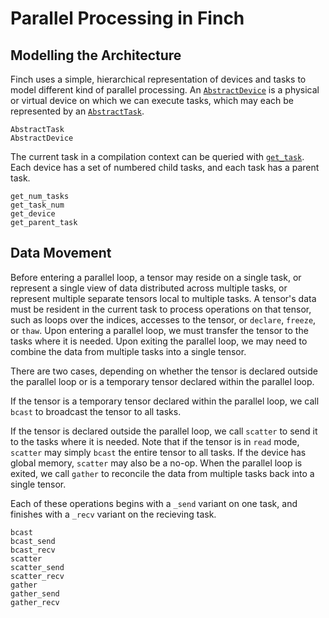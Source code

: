 # Parallel Processing in Finch

## Modelling the Architecture

Finch uses a simple, hierarchical representation of devices and tasks to model
different kind of parallel processing. An [`AbstractDevice`](@ref) is a physical or
virtual device on which we can execute tasks, which may each be represented by
an [`AbstractTask`](@ref).

```@docs
AbstractTask
AbstractDevice
```

The current task in a compilation context can be queried with
[`get_task`](@ref). Each device has a set of numbered child
tasks, and each task has a parent task.

```@docs
get_num_tasks
get_task_num
get_device
get_parent_task
```

## Data Movement

Before entering a parallel loop, a tensor may reside on a single task, or
represent a single view of data distributed across multiple tasks, or represent
multiple separate tensors local to multiple tasks. A tensor's data must be
resident in the current task to process operations on that tensor, such as loops
over the indices, accesses to the tensor, or `declare`, `freeze`, or `thaw`.
Upon entering a parallel loop, we must transfer the tensor to the tasks
where it is needed. Upon exiting the parallel loop, we may need to combine
the data from multiple tasks into a single tensor.

There are two cases, depending on whether the tensor is declared outside the
parallel loop or is a temporary tensor declared within the parallel loop.

If the tensor is a temporary tensor declared within the parallel loop, we call
`bcast` to broadcast the tensor to all tasks.

If the tensor is declared outside the parallel loop, we call `scatter` to
send it to the tasks where it is needed. Note that if the tensor is in `read` mode,
`scatter` may simply `bcast` the entire tensor to all tasks. If the device has global
memory, `scatter` may also be a no-op. When the parallel loop is exited, we call
`gather` to reconcile the data from multiple tasks back into a single tensor.

Each of these operations begins with a `_send` variant on one task, and
finishes with a `_recv` variant on the recieving task.

```@docs
bcast
bcast_send
bcast_recv
scatter
scatter_send
scatter_recv
gather
gather_send
gather_recv
```
